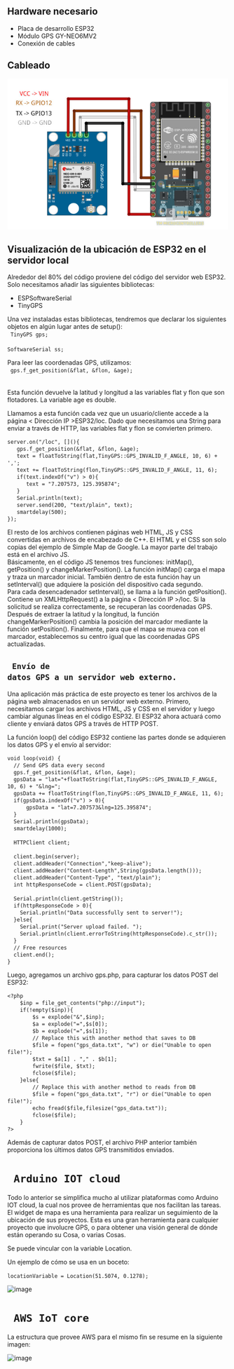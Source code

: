 ## Hardware necesario  
* Placa de desarrollo ESP32
* Módulo GPS GY-NEO6MV2
* Conexión de cables

## Cableado  

![image](./img/esp32-GPS-wiring.jpg)  

## Visualización de la ubicación de ESP32 en el servidor local
Alrededor del 80% del código proviene del código del servidor web ESP32. Solo necesitamos añadir las siguientes bibliotecas:

* ESPSoftwareSerial
* TinyGPS  

Una vez instaladas estas bibliotecas, tendremos que declarar los siguientes objetos en algún lugar antes de setup():  
<code> 
TinyGPS gps;  
SoftwareSerial ss; 
</code>  

Para leer las coordenadas GPS, utilizamos:  
<code> 
gps.f_get_position(&flat, &flon, &age);  
</code>  
Esta función devuelve la latitud y longitud a las variables flat y flon que son flotadores. La variable age es double.  

Llamamos a esta función cada vez que un usuario/cliente accede a la página < Dirección IP >ESP32/loc. Dado que necesitamos una String para enviar a través de HTTP, las variables flat y flon se convierten primero.  

```
server.on("/loc", [](){
   gps.f_get_position(&flat, &flon, &age);
   text = floatToString(flat,TinyGPS::GPS_INVALID_F_ANGLE, 10, 6) + ',';
   text += floatToString(flon,TinyGPS::GPS_INVALID_F_ANGLE, 11, 6);
   if(text.indexOf("v") > 0){
      text = "7.207573, 125.395874";
   }
   Serial.println(text);
   server.send(200, "text/plain", text);
   smartdelay(500);
});

``` 

El resto de los archivos contienen páginas web HTML, JS y CSS convertidas en archivos de encabezado de C++. El HTML y el CSS son solo copias del ejemplo de Simple Map de Google. La mayor parte del trabajo está en el archivo JS.  
Básicamente, en el código JS tenemos tres funciones: initMap(), getPosition() y changeMarkerPosition(). La función initMap() carga el mapa y traza un marcador inicial. También dentro de esta función hay un setInterval() que adquiere la posición del dispositivo cada segundo.  
Para cada desencadenador setInterval(), se llama a la función getPosition(). Contiene un XMLHttpRequest() a la página < Dirección IP >/loc. Si la solicitud se realiza correctamente, se recuperan las coordenadas GPS.  
Después de extraer la latitud y la longitud, la función changeMarkerPosition() cambia la posición del marcador mediante la función setPosition(). Finalmente, para que el mapa se mueva con el marcador, establecemos su centro igual que las coordenadas GPS actualizadas.  

## <code> Envío de datos GPS a un servidor web externo. </code>
Una aplicación más práctica de este proyecto es tener los archivos de la página web almacenados en un servidor web externo. Primero, necesitamos cargar los archivos HTML, JS y CSS en el servidor y luego cambiar algunas líneas en el código ESP32. El ESP32 ahora actuará como cliente y enviará datos GPS a través de HTTP POST.

La función loop() del código ESP32 contiene las partes donde se adquieren los datos GPS y el envío al servidor:  
```
void loop(void) {
  // Send GPS data every second
  gps.f_get_position(&flat, &flon, &age);
  gpsData = "lat="+floatToString(flat,TinyGPS::GPS_INVALID_F_ANGLE, 10, 6) + "&lng=";
  gpsData += floatToString(flon,TinyGPS::GPS_INVALID_F_ANGLE, 11, 6);
  if(gpsData.indexOf("v") > 0){
      gpsData = "lat=7.207573&lng=125.395874";
  }
  Serial.println(gpsData);
  smartdelay(1000);
  
  HTTPClient client;
  
  client.begin(server);
  client.addHeader("Connection","keep-alive");
  client.addHeader("Content-Length",String(gpsData.length()));
  client.addHeader("Content-Type", "text/plain");
  int httpResponseCode = client.POST(gpsData);
 
  Serial.println(client.getString());
  if(httpResponseCode > 0){
    Serial.println("Data successfully sent to server!");      
  }else{
    Serial.print("Server upload failed. ");
    Serial.println(client.errorToString(httpResponseCode).c_str());
  }
  // Free resources
  client.end();
}
```  
Luego, agregamos un archivo gps.php, para capturar los datos POST del ESP32:  
``` 
<?php
    $inp = file_get_contents("php://input");
    if(!empty($inp)){
        $s = explode("&",$inp);
        $a = explode("=",$s[0]);
        $b = explode("=",$s[1]);
        // Replace this with another method that saves to DB
        $file = fopen("gps_data.txt", "w") or die("Unable to open file!");
        $txt = $a[1] . "," . $b[1];
        fwrite($file, $txt);
        fclose($file);
    }else{
        // Replace this with another method to reads from DB
        $file = fopen("gps_data.txt", "r") or die("Unable to open file!");
        echo fread($file,filesize("gps_data.txt"));
        fclose($file); 
    }
?>
```  
Además de capturar datos POST, el archivo PHP anterior también proporciona los últimos datos GPS transmitidos enviados.

# <code> Arduino IOT cloud </code>  

Todo lo anterior se simplifica mucho al utilizar plataformas como Arduino IOT cloud, la cual nos provee de herramientas que nos facilitan las tareas.  
El widget de mapa es una herramienta para realizar un seguimiento de la ubicación de sus proyectos. Esta es una gran herramienta para cualquier proyecto que involucre GPS, o para obtener una visión general de dónde están operando su Cosa, o varias Cosas.

Se puede vincular con la variable Location.

Un ejemplo de cómo se usa en un boceto: 

```locationVariable = Location(51.5074, 0.1278);```

![image](./img/widget-map.png)

# <code> AWS IoT core </code>  

La estructura que provee AWS para el mismo fin se resume en la siguiente imagen:

![image](./img/aws_gps1.png)